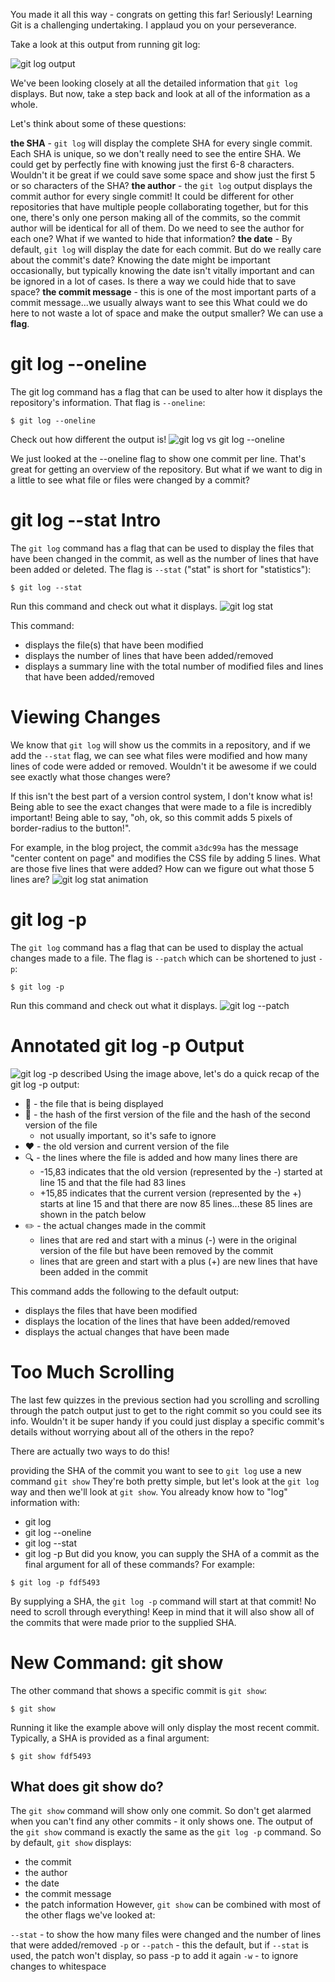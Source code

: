 You made it all this way - congrats on getting this far! Seriously! Learning Git is a challenging undertaking. I applaud you on your perseverance.

Take a look at this output from running git log:

![git log output](git_img/ud123-l3-git-log-output.png)

We've been looking closely at all the detailed information that ```git log``` displays. But now, take a step back and look at all of the information as a whole.

Let's think about some of these questions:

**the SHA** - ```git log``` will display the complete SHA for every single commit. Each SHA is unique, so we don't really need to see the entire SHA. We could get by perfectly fine with knowing just the first 6-8 characters. Wouldn't it be great if we could save some space and show just the first 5 or so characters of the SHA?
**the author** - the ```git log``` output displays the commit author for every single commit! It could be different for other repositories that have multiple people collaborating together, but for this one, there's only one person making all of the commits, so the commit author will be identical for all of them. Do we need to see the author for each one? What if we wanted to hide that information?
**the date** - By default, ```git log``` will display the date for each commit. But do we really care about the commit's date? Knowing the date might be important occasionally, but typically knowing the date isn't vitally important and can be ignored in a lot of cases. Is there a way we could hide that to save space?
**the commit message** - this is one of the most important parts of a commit message...we usually always want to see this
What could we do here to not waste a lot of space and make the output smaller? We can use a **flag**.

# git log --oneline
The git log command has a flag that can be used to alter how it displays the repository's information. That flag is ```--oneline```:
```
$ git log --oneline
```
Check out how different the output is!
![git log vs git log --oneline](git_img/ud123-l3-git-log-vs-git-log-oneline.png)

We just looked at the --oneline flag to show one commit per line. That's great for getting an overview of the repository. But what if we want to dig in a little to see what file or files were changed by a commit?

# git log --stat Intro
The ```git log``` command has a flag that can be used to display the files that have been changed in the commit, as well as the number of lines that have been added or deleted. The flag is ```--stat``` ("stat" is short for "statistics"):

```
$ git log --stat
```
Run this command and check out what it displays.
![git log stat](git_img/ud123-l3-git-log-vs-git-log-stat.png)

This command:

- displays the file(s) that have been modified
- displays the number of lines that have been added/removed
- displays a summary line with the total number of modified files and lines that have been added/removed

# Viewing Changes
We know that ```git log``` will show us the commits in a repository, and if we add the ```--stat``` flag, we can see what files were modified and how many lines of code were added or removed. Wouldn't it be awesome if we could see exactly what those changes were?

If this isn't the best part of a version control system, I don't know what is! Being able to see the exact changes that were made to a file is incredibly important! Being able to say, "oh, ok, so this commit adds 5 pixels of border-radius to the button!".

For example, in the blog project, the commit ```a3dc99a``` has the message "center content on page" and modifies the CSS file by adding 5 lines. What are those five lines that were added? How can we figure out what those 5 lines are?
![git log stat animation](git_img/ud123-l3-git-log-stat.gif)

# git log -p
The ```git log``` command has a flag that can be used to display the actual changes made to a file. The flag is ```--patch``` which can be shortened to just ```-p```:
```
$ git log -p
```
Run this command and check out what it displays.
![git log --patch](git_img/ud123-l3-git-log-p.png)

# Annotated git log -p Output
![git log -p described](git_img/ud123-l3-git-log-p-lines-removed-annotated.png)
Using the image above, let's do a quick recap of the git log -p output:

- 🔵 - the file that is being displayed
- 🔶 - the hash of the first version of the file and the hash of the second version of the file
    - not usually important, so it's safe to ignore
- ❤️ - the old version and current version of the file
- 🔍 - the lines where the file is added and how many lines there are
    - -15,83 indicates that the old version (represented by the -) started at line 15 and that the file had 83 lines
    - +15,85 indicates that the current version (represented by the +) starts at line 15 and that there are now 85 lines...these 85 lines are shown in the patch below
- ✏️ - the actual changes made in the commit
    - lines that are red and start with a minus (-) were in the original version of the file but have been removed by the commit
    - lines that are green and start with a plus (+) are new lines that have been added in the commit

This command adds the following to the default output:

- displays the files that have been modified
- displays the location of the lines that have been added/removed
- displays the actual changes that have been made

# Too Much Scrolling
The last few quizzes in the previous section had you scrolling and scrolling through the patch output just to get to the right commit so you could see its info. Wouldn't it be super handy if you could just display a specific commit's details without worrying about all of the others in the repo?

There are actually two ways to do this!

providing the SHA of the commit you want to see to ```git log```
use a new command ```git show```
They're both pretty simple, but let's look at the ```git log``` way and then we'll look at ```git show```.
You already know how to "log" information with:

- git log
- git log --oneline
- git log --stat
- git log -p
But did you know, you can supply the SHA of a commit as the final argument for all of these commands? For example:
```
$ git log -p fdf5493
```
By supplying a SHA, the ```git log -p``` command will start at that commit! No need to scroll through everything! Keep in mind that it will also show all of the commits that were made prior to the supplied SHA.

# New Command: git show
The other command that shows a specific commit is ```git show```:
```
$ git show
```
Running it like the example above will only display the most recent commit. Typically, a SHA is provided as a final argument:
```
$ git show fdf5493
```
## What does git show do?
The ```git show``` command will show only one commit. So don't get alarmed when you can't find any other commits - it only shows one. The output of the ```git show``` command is exactly the same as the ```git log -p``` command. So by default, ```git show``` displays:

- the commit
- the author
- the date
- the commit message
- the patch information
However, ```git show``` can be combined with most of the other flags we've looked at:

```--stat``` - to show the how many files were changed and the number of lines that were added/removed
```-p``` or ```--patch``` - this the default, but if ```--stat``` is used, the patch won't display, so pass -p to add it again
```-w``` - to ignore changes to whitespace